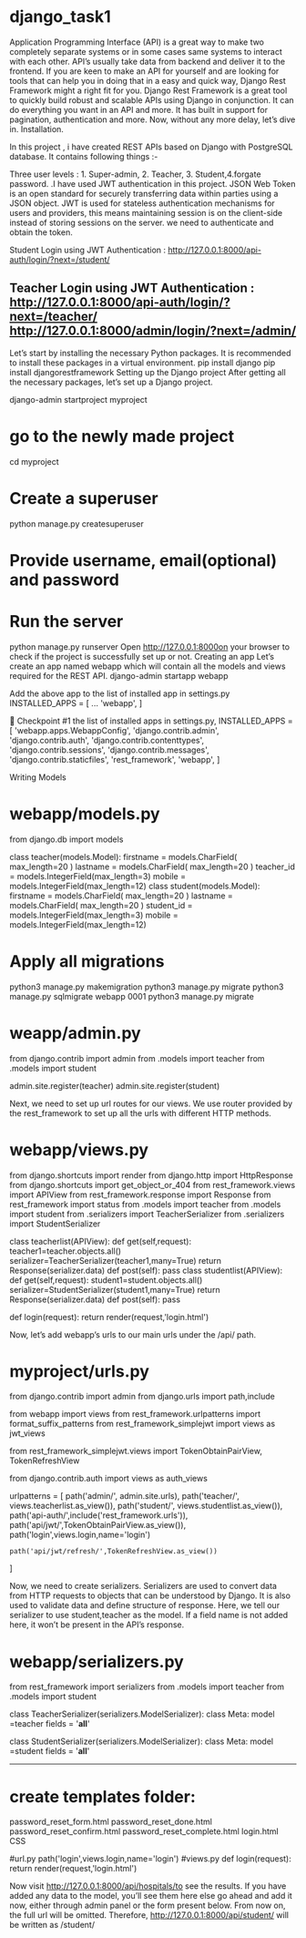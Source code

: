 # django_task1

Application Programming Interface (API) is a great way to make two completely separate systems or in some cases same systems to interact with each other. API’s usually take data from backend and deliver it to the frontend.
If you are keen to make an API for yourself and are looking for tools that can help you in doing that in a easy and quick way, Django Rest Framework might a right fit for you.
Django Rest Framework is a great tool to quickly build robust and scalable APIs using Django in conjunction. It can do everything you want in an API and more. It has built in support for pagination, authentication and more.
Now, without any more delay, let’s dive in.
Installation.

In this project , i have created REST APIs based on Django with PostgreSQL database. It contains following things :-

Three user levels : 1. Super-admin, 2. Teacher, 3. Student,4.forgate password.
.I have used JWT authentication in this project. JSON Web Token is an open standard for securely transferring data within parties using a JSON object. JWT is used for stateless authentication mechanisms for users and providers, this means maintaining session is on the client-side instead of storing sessions on the server. we need to authenticate and obtain the token.

Student Login using JWT Authentication : http://127.0.0.1:8000/api-auth/login/?next=/student/

Teacher Login using JWT Authentication : http://127.0.0.1:8000/api-auth/login/?next=/teacher/
http://127.0.0.1:8000/admin/login/?next=/admin/
----------------------

Let’s start by installing the necessary Python packages. It is recommended to install these packages in a virtual environment.
pip install django
pip install djangorestframework
Setting up the Django project
After getting all the necessary packages, let’s set up a Django project.

django-admin startproject myproject
# go to the newly made project
cd myproject
# Create a superuser
python manage.py createsuperuser
# Provide username, email(optional) and password
# Run the server
python manage.py runserver
Open http://127.0.0.1:8000on your browser to check if the project is successfully set up or not.
Creating an app
Let’s create an app named webapp which will contain all the models and views required for the REST API.
django-admin startapp webapp

Add the above app to the list of installed app in settings.py
INSTALLED_APPS = [
    ...
    'webapp',
]


🏁 Checkpoint #1
 the list of installed apps in settings.py,
INSTALLED_APPS = [
    'webapp.apps.WebappConfig',
    'django.contrib.admin',
    'django.contrib.auth',
    'django.contrib.contenttypes',
    'django.contrib.sessions',
    'django.contrib.messages',
    'django.contrib.staticfiles',
    'rest_framework',
    'webapp',
]


Writing Models 

# webapp/models.py
from django.db import models

class teacher(models.Model):
    firstname = models.CharField( max_length=20 )
    lastname = models.CharField( max_length=20 )
    teacher_id = models.IntegerField(max_length=3)
    mobile = models.IntegerField(max_length=12)
class student(models.Model):
    firstname = models.CharField( max_length=20 )
    lastname = models.CharField( max_length=20 )
    student_id = models.IntegerField(max_length=3)
    mobile = models.IntegerField(max_length=12)

# Apply all migrations
python3 manage.py makemigration
python3 manage.py migrate
python3 manage.py sqlmigrate webapp 0001
python3 manage.py migrate


# weapp/admin.py

from django.contrib import admin
from .models import teacher
from .models import student

admin.site.register(teacher)
admin.site.register(student)

    
    
Next, we need to set up url routes for our views. We use router provided by the rest_framework to set up all the urls with different HTTP methods.
# webapp/views.py

from django.shortcuts import render
from django.http import HttpResponse
from django.shortcuts import get_object_or_404
from rest_framework.views import APIView
from rest_framework.response import Response
from rest_framework import status
from .models import teacher
from .models import student
from .serializers import TeacherSerializer
from .serializers import StudentSerializer

class teacherlist(APIView):
    def get(self,request):
        teacher1=teacher.objects.all()
        serializer=TeacherSerializer(teacher1,many=True)
        return Response(serializer.data)
    def post(self):
        pass
class studentlist(APIView):
    def get(self,request):
        student1=student.objects.all()
        serializer=StudentSerializer(student1,many=True)
        return Response(serializer.data)
    def post(self):
        pass


 def login(request):
     return render(request,'login.html')


Now, let’s add webapp’s urls to our main urls under the /api/ path.

# myproject/urls.py


from django.contrib import admin
from django.urls import path,include

from webapp import views
from rest_framework.urlpatterns import format_suffix_patterns
from rest_framework_simplejwt import views as jwt_views



from  rest_framework_simplejwt.views import TokenObtainPairView, TokenRefreshView

from django.contrib.auth import views as auth_views


urlpatterns = [
    path('admin/', admin.site.urls),
    path('teacher/', views.teacherlist.as_view()),
    path('student/', views.studentlist.as_view()),
    path('api-auth/',include('rest_framework.urls')),
    path('api/jwt/',TokenObtainPairView.as_view()),
    path('login',views.login,name='login')

    path('api/jwt/refresh/',TokenRefreshView.as_view())

]


Now, we need to create serializers. Serializers are used to convert data from HTTP requests to objects that can be understood by Django. It is also used to validate data and define structure of response.
Here, we tell our serializer to use student,teacher as the model.
If a field name is not added here, it won’t be present in the API’s response.

# webapp/serializers.py
from rest_framework import serializers
from .models import teacher
from .models import student

class TeacherSerializer(serializers.ModelSerializer):
    class Meta:
        model =teacher
        fields = '__all__'

class StudentSerializer(serializers.ModelSerializer):
    class Meta:
        model =student
        fields = '__all__'

---------------------

# create templates folder:
password_reset_form.html
password_reset_done.html
password_reset_confirm.html
password_reset_complete.html
login.html
CSS

#url.py
   path('login',views.login,name='login')
#views.py
   def login(request):
       return render(request,'login.html')


Now visit http://127.0.0.1:8000/api/hospitals/to see the results. If you have added any data to the model, you’ll see them here else go ahead and add it now, either through admin panel or the form present below.
From now on, the full url will be omitted. Therefore, http://127.0.0.1:8000/api/student/ will be written as /student/

